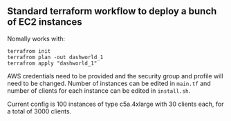 
## Standard terraform workflow to deploy a bunch of EC2 instances

Nomally works with:

```
terrafrom init
terrafrom plan -out dashworld_1
terrafrom apply "dashworld_1"
```

AWS credentials need to be provided and the security group and profile will need to be changed.
Number of instances can be edited in `main.tf`
and number of clients for each instance can be edited in `install.sh`.


Current config is 100 instances of type c5a.4xlarge with 30 clients each, for a total of 3000 clients.

